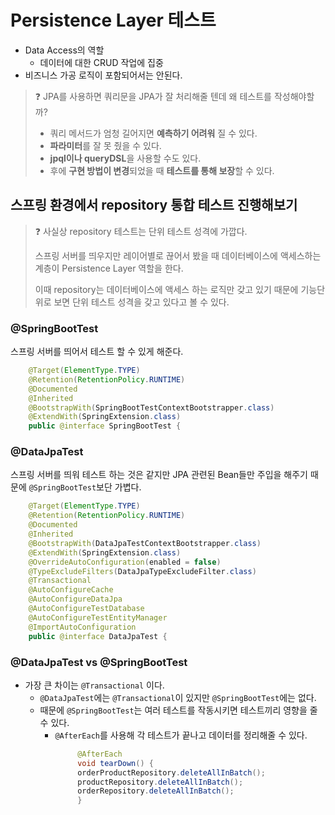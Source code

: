 # Persistence Layer 테스트
- Data Access의 역할
  - 데이터에 대한 CRUD 작업에 집중
- 비즈니스 가공 로직이 포함되어서는 안된다.

> ❓ JPA를 사용하면 쿼리문을 JPA가 잘 처리해줄 텐데 왜 테스트를 작성해야할까?
> 
> - 쿼리 메서드가 엄청 길어지면 **예측하기 어려워** 질 수 있다.
> - **파라미터**를 잘 못 줬을 수 있다.
> - **jpql이나 queryDSL**을 사용할 수도 있다.
> - 후에 **구현 방법이 변경**되었을 때 **테스트를 통해 보장**할 수 있다.
## 스프링 환경에서 repository 통합 테스트 진행해보기
> ❓ 사실상 repository 테스트는 단위 테스트 성격에 가깝다.
> 
> 스프링 서버를 띄우지만 레이어별로 끊어서 봤을 때 
> 데이터베이스에 액세스하는 계층이 Persistence Layer 역할을 한다.
> 
> 이때 repository는 데이터베이스에 액세스 하는 로직만 갖고 있기 때문에 
> 기능단위로 보면 단위 테스트 성격을 갖고 있다고 볼 수 있다.

### @SpringBootTest
스프링 서버를 띄어서 테스트 할 수 있게 해준다.
```java
    @Target(ElementType.TYPE)
    @Retention(RetentionPolicy.RUNTIME)
    @Documented
    @Inherited
    @BootstrapWith(SpringBootTestContextBootstrapper.class)
    @ExtendWith(SpringExtension.class)
    public @interface SpringBootTest {
```

### @DataJpaTest
스프링 서버를 띄워 테스트 하는 것은 같지만 JPA 관련된 Bean들만 주입을 해주기 때문에 `@SpringBootTest`보단 가볍다.
```java
    @Target(ElementType.TYPE)
    @Retention(RetentionPolicy.RUNTIME)
    @Documented
    @Inherited
    @BootstrapWith(DataJpaTestContextBootstrapper.class)
    @ExtendWith(SpringExtension.class)
    @OverrideAutoConfiguration(enabled = false)
    @TypeExcludeFilters(DataJpaTypeExcludeFilter.class)
    @Transactional
    @AutoConfigureCache
    @AutoConfigureDataJpa
    @AutoConfigureTestDatabase
    @AutoConfigureTestEntityManager
    @ImportAutoConfiguration
    public @interface DataJpaTest {
```

### @DataJpaTest vs @SpringBootTest
- 가장 큰 차이는 `@Transactional` 이다.
  - `@DataJpaTest`에는 `@Transactional`이 있지만 `@SpringBootTest`에는 없다.
  - 때문에 `@SpringBootTest`는 여러 테스트를 작동시키면 테스트끼리 영향을 줄 수 있다.
    - `@AfterEach`를 사용해 각 테스트가 끝나고 데이터를 정리해줄 수 있다.
      ```java
           @AfterEach
           void tearDown() {
           orderProductRepository.deleteAllInBatch();
           productRepository.deleteAllInBatch();
           orderRepository.deleteAllInBatch();
           }
      ```